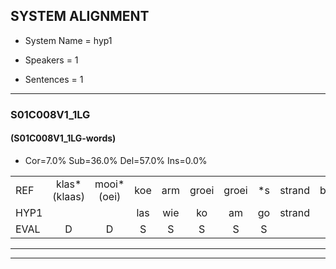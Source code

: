 
## SYSTEM ALIGNMENT

- System Name = hyp1

- Speakers = 1

- Sentences = 1

---

### S01C008V1_1LG

#### (S01C008V1_1LG-words)

- Cor=7.0%	Sub=36.0%	Del=57.0%	Ins=0.0%

|  |  |  |  |  |  |  |  |  |  |  |  |  |  |  |  |  |  |  |  |  |  |  |  |  |  |  |  |  |  |  |  |  |  |  |  |  |  |  |  |  |  |  |  |  |  |  |  |  |  |  |  |  |  |  |  |  |  |  |  |  |  |  |  |  |  |  |  |  |  |  |  |  |  |  |  |  |  |  |  |  |  |  |  |  |  |  |
|:--- |:---:|:---:|:---:|:---:|:---:|:---:|:---:|:---:|:---:|:---:|:---:|:---:|:---:|:---:|:---:|:---:|:---:|:---:|:---:|:---:|:---:|:---:|:---:|:---:|:---:|:---:|:---:|:---:|:---:|:---:|:---:|:---:|:---:|:---:|:---:|:---:|:---:|:---:|:---:|:---:|:---:|:---:|:---:|:---:|:---:|:---:|:---:|:---:|:---:|:---:|:---:|:---:|:---:|:---:|:---:|:---:|:---:|:---:|:---:|:---:|:---:|:---:|:---:|:---:|:---:|:---:|:---:|:---:|:---:|:---:|:---:|:---:|:---:|:---:|:---:|:---:|:---:|:---:|:---:|:---:|:---:|:---:|:---:|:---:|:---:|:---:|
| REF | klas*(klaas) | mooi*(oei) | koe | arm | groei | groei | *s | strand | bed | eerst | eerst | voor | *s | draai | sjaal | sjaal | *s | herfst | * | duur | *s | straat | * | * | leeuw | *s | clown | hoek | hoek | * | * | * | * | krant | hout | *s | * | vriend*(vliegt) | * | gauw | gauw | * | * | * | * | * | chips | * | groen | feest | feest | *s | reis | jas | huis | * | * | paard | * | *s | vijf | * | * | * | * | muts | *s | nieuw | kind | *s | bang*(dag) | oog | *s | zacht | schoen | * | * | * | plas | neus | *s | knoop | * | *s | plank | * |
| HYP1 |  |  | las | wie | ko | am | go | strand |  | bet | eerst | voor |  |  |  |  |  |  |  |  | hierinje | hst | d | guur | ht | staat | neel | klauwen | hoek |  |  |  |  | krund | hout |  |  |  |  |  |  |  |  |  |  |  |  |  | gouw | kips | goen | eest | gens | jas |  |  |  |  |  |  |  |  |  |  |  |  |  |  |  |  |  |  |  |  |  | huns | paart | velf | snetnio | kem | jao | shon | las | jeg | m | mal |
| EVAL | D | D | S | S | S | S | S |  | D | S |  |  | D | D | D | D | D | D | D | D | S | S | S | S | S | S | S | S |  | D | D | D | D | S |  | D | D | D | D | D | D | D | D | D | D | D | D | D | S | S | S | S | S |  | D | D | D | D | D | D | D | D | D | D | D | D | D | D | D | D | D | D | D | D | D | S | S | S | S | S | S | S | S | S | S | S |
---

---
